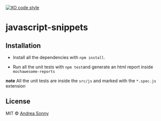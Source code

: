[![XO code style](https://img.shields.io/badge/code_style-XO-5ed9c7.svg)](https://github.com/sindresorhus/xo)

# javascript-snippets

## Installation

*   Install all the dependencies with `npm install`.

*   Run all the unit tests with `npm test`and generate an html report inside
    `mochawesome-reports`

**note**  All the unit tests are inside the `src/js` and marked with
the `*.spec.js` extension

## License

MIT © [Andrea Sonny](https://github.com/andreasonny83)
